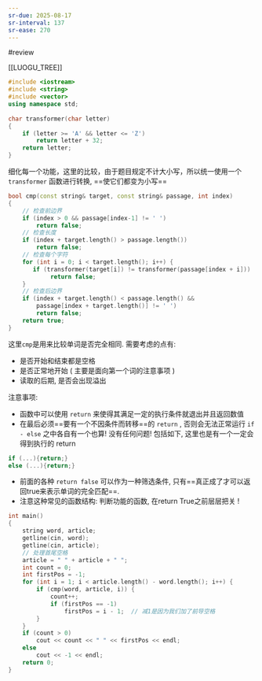 ```yaml
---
sr-due: 2025-08-17
sr-interval: 137
sr-ease: 270
---
```


#review 

[[LUOGU_TREE]]
```cpp
#include <iostream>
#include <string>
#include <vector>
using namespace std;
  
char transformer(char letter)
{
    if (letter >= 'A' && letter <= 'Z')
        return letter + 32;
    return letter;
}
```

细化每一个功能，这里的比较，由于题目规定不计大小写，所以统一使用一个`transformer` 函数进行转换, ==使它们都变为小写==

```cpp
bool cmp(const string& target, const string& passage, int index)
{
    // 检查前边界
    if (index > 0 && passage[index-1] != ' ')
        return false;
    // 检查长度
    if (index + target.length() > passage.length())
        return false;
    // 检查每个字符
    for (int i = 0; i < target.length(); i++) {
       if (transformer(target[i]) != transformer(passage[index + i]))
            return false;
    }
    // 检查后边界
    if (index + target.length() < passage.length() &&
        passage[index + target.length()] != ' ')
        return false;
    return true;
}
```

这里`cmp`是用来比较单词是否完全相同. 需要考虑的点有:
- 是否开始和结束都是空格
- 是否正常地开始 ( 主要是面向第一个词的注意事项 )
- 读取的后期, 是否会出现溢出

注意事项:
- 函数中可以使用 `return` 来使得其满足一定的执行条件就退出并且返回数值
- 在最后必须==要有一个不因条件而转移==的 `return` , 否则会无法正常运行 `if - else` 之中各自有一个也算! 没有任何问题! 
包括如下, 这里也是有一个一定会得到执行的 return
```cpp
if (...){return;}
else (...){return;}
```
- 前面的各种 `return false` 可以作为一种筛选条件, 只有==真正成了才可以返回true来表示单词的完全匹配==.
- 注意这种常见的函数结构: 判断功能的函数, 在return True之前层层把关 !

```cpp
int main()
{
    string word, article;
    getline(cin, word);
    getline(cin, article);
    // 处理首尾空格
    article = " " + article + " ";
    int count = 0;
    int firstPos = -1;
    for (int i = 1; i < article.length() - word.length(); i++) {
        if (cmp(word, article, i)) {
            count++;
            if (firstPos == -1)
                firstPos = i - 1;  // 减1是因为我们加了前导空格
        }
    }
    if (count > 0)
        cout << count << " " << firstPos << endl;
    else
        cout << -1 << endl;
    return 0;
}
```